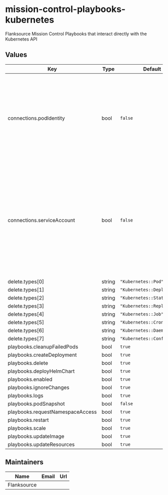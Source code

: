 # mission-control-playbooks-kubernetes

Flanksource Mission Control Playbooks that interact directly with the Kubernetes API

## Values

| Key                              | Type   | Default                     | Description                                                                                                                                                                                           |
| -------------------------------- | ------ | --------------------------- | ----------------------------------------------------------------------------------------------------------------------------------------------------------------------------------------------------- |
| connections.podIdentity          | bool   | `false`                     | enables AWS authentication using EKS Pod Identity. When enabled, AWS environment variables (AWS\_\*) will be passed through to allow playbooks to authenticate with AWS services                      |
| connections.serviceAccount       | bool   | `false`                     | enables Kubernetes authentication using ServiceAccount token. When enabled, Kubernetes environment variables will be passed through to allow playbooks to authenticate with the Kubernetes API server |
| delete.types[0]                  | string | `"Kubernetes::Pod"`         |                                                                                                                                                                                                       |
| delete.types[1]                  | string | `"Kubernetes::Deployment"`  |                                                                                                                                                                                                       |
| delete.types[2]                  | string | `"Kubernetes::Statefulset"` |                                                                                                                                                                                                       |
| delete.types[3]                  | string | `"Kubernetes::ReplicaSet"`  |                                                                                                                                                                                                       |
| delete.types[4]                  | string | `"Kubernetes::Job"`         |                                                                                                                                                                                                       |
| delete.types[5]                  | string | `"Kubernetes::CronJob"`     |                                                                                                                                                                                                       |
| delete.types[6]                  | string | `"Kubernetes::DaemonSet"`   |                                                                                                                                                                                                       |
| delete.types[7]                  | string | `"Kubernetes::ConfigMap"`   |                                                                                                                                                                                                       |
| playbooks.cleanupFailedPods      | bool   | `true`                      |                                                                                                                                                                                                       |
| playbooks.createDeployment       | bool   | `true`                      |                                                                                                                                                                                                       |
| playbooks.delete                 | bool   | `true`                      |                                                                                                                                                                                                       |
| playbooks.deployHelmChart        | bool   | `true`                      |                                                                                                                                                                                                       |
| playbooks.enabled                | bool   | `true`                      |                                                                                                                                                                                                       |
| playbooks.ignoreChanges          | bool   | `true`                      |                                                                                                                                                                                                       |
| playbooks.logs                   | bool   | `true`                      |                                                                                                                                                                                                       |
| playbooks.podSnapshot            | bool   | `false`                     |                                                                                                                                                                                                       |
| playbooks.requestNamespaceAccess | bool   | `true`                      |                                                                                                                                                                                                       |
| playbooks.restart                | bool   | `true`                      |                                                                                                                                                                                                       |
| playbooks.scale                  | bool   | `true`                      |                                                                                                                                                                                                       |
| playbooks.updateImage            | bool   | `true`                      |                                                                                                                                                                                                       |
| playbooks.updateResources        | bool   | `true`                      |                                                                                                                                                                                                       |

## Maintainers

| Name        | Email | Url |
| ----------- | ----- | --- |
| Flanksource |       |     |
